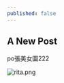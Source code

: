 ```yaml
---
published: false
---
```

## A New Post

po張美女圖222



![rita.png]({{site.baseurl}}/media/rita.png)


